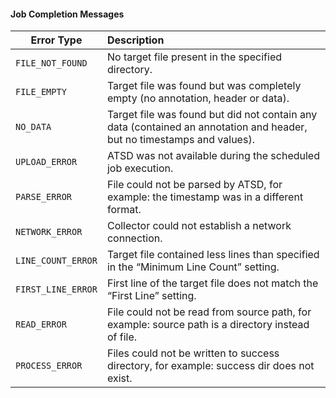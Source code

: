 #### Job Completion Messages

| **Error Type** | **Description** |
|---|:---|
`FILE_NOT_FOUND` | No target file present in the specified directory.
`FILE_EMPTY` | Target file was found but was completely empty (no annotation, header or data).
`NO_DATA` | Target file was found but did not contain any data (contained an annotation and header, but no timestamps and values).
`UPLOAD_ERROR` | ATSD was not available during the scheduled job execution.
`PARSE_ERROR` | File could not be parsed by ATSD, for example: the timestamp was in a different format.
`NETWORK_ERROR` | Collector could not establish a network connection.
`LINE_COUNT_ERROR` | Target file contained less lines than specified in the “Minimum Line Count” setting.
`FIRST_LINE_ERROR` | First line of the target file does not match the “First Line” setting.
`READ_ERROR` | File could not be read from source path, for example: source path is a directory instead of file.
`PROCESS_ERROR` | Files could not be written to success directory, for example: success dir does not exist.

